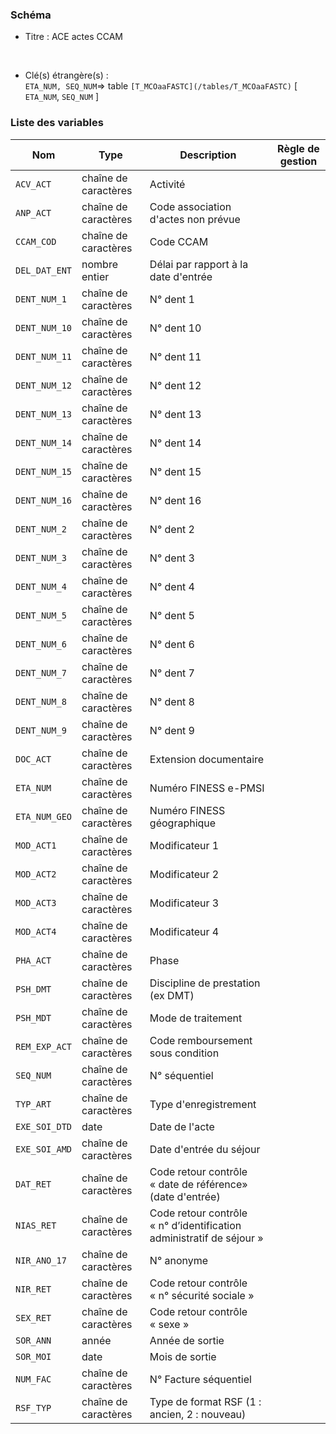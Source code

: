 ### Schéma


- Titre : ACE actes CCAM
<br />



- Clé(s) étrangère(s) : <br />
`ETA_NUM, SEQ_NUM`=> table `[T_MCOaaFASTC](/tables/T_MCOaaFASTC)` [ `ETA_NUM`, `SEQ_NUM` ]<br />

 
### Liste des variables

Nom | Type | Description | Règle de gestion
-|-|-|-
`ACV_ACT`| chaîne de caractères |Activité||
`ANP_ACT`| chaîne de caractères |Code association d'actes non prévue||
`CCAM_COD`| chaîne de caractères |Code CCAM||
`DEL_DAT_ENT`| nombre entier |Délai par rapport à la date d'entrée||
`DENT_NUM_1`| chaîne de caractères |N° dent 1||
`DENT_NUM_10`| chaîne de caractères |N° dent 10||
`DENT_NUM_11`| chaîne de caractères |N° dent 11||
`DENT_NUM_12`| chaîne de caractères |N° dent 12||
`DENT_NUM_13`| chaîne de caractères |N° dent 13||
`DENT_NUM_14`| chaîne de caractères |N° dent 14||
`DENT_NUM_15`| chaîne de caractères |N° dent 15||
`DENT_NUM_16`| chaîne de caractères |N° dent 16||
`DENT_NUM_2`| chaîne de caractères |N° dent 2||
`DENT_NUM_3`| chaîne de caractères |N° dent 3||
`DENT_NUM_4`| chaîne de caractères |N° dent 4||
`DENT_NUM_5`| chaîne de caractères |N° dent 5||
`DENT_NUM_6`| chaîne de caractères |N° dent 6||
`DENT_NUM_7`| chaîne de caractères |N° dent 7||
`DENT_NUM_8`| chaîne de caractères |N° dent 8||
`DENT_NUM_9`| chaîne de caractères |N° dent 9||
`DOC_ACT`| chaîne de caractères |Extension documentaire||
`ETA_NUM`| chaîne de caractères |Numéro FINESS e-PMSI||
`ETA_NUM_GEO`| chaîne de caractères |Numéro FINESS géographique||
`MOD_ACT1`| chaîne de caractères |Modificateur 1||
`MOD_ACT2`| chaîne de caractères |Modificateur 2||
`MOD_ACT3`| chaîne de caractères |Modificateur 3||
`MOD_ACT4`| chaîne de caractères |Modificateur 4||
`PHA_ACT`| chaîne de caractères |Phase||
`PSH_DMT`| chaîne de caractères |Discipline de prestation (ex DMT)||
`PSH_MDT`| chaîne de caractères |Mode de traitement||
`REM_EXP_ACT`| chaîne de caractères |Code remboursement sous condition||
`SEQ_NUM`| chaîne de caractères |N° séquentiel||
`TYP_ART`| chaîne de caractères |Type d'enregistrement||
`EXE_SOI_DTD`| date |Date de l'acte||
`EXE_SOI_AMD`| chaîne de caractères |Date d'entrée du séjour||
`DAT_RET`| chaîne de caractères |Code retour contrôle « date de référence» (date d'entrée)||
`NIAS_RET`| chaîne de caractères |Code retour contrôle « n° d’identification administratif de séjour »||
`NIR_ANO_17`| chaîne de caractères |N° anonyme||
`NIR_RET`| chaîne de caractères |Code retour contrôle « n° sécurité sociale »||
`SEX_RET`| chaîne de caractères |Code retour contrôle « sexe »||
`SOR_ANN`| année |Année de sortie||
`SOR_MOI`| date |Mois de sortie||
`NUM_FAC`| chaîne de caractères |N° Facture séquentiel||
`RSF_TYP`| chaîne de caractères |Type de format RSF (1 : ancien, 2 : nouveau)||